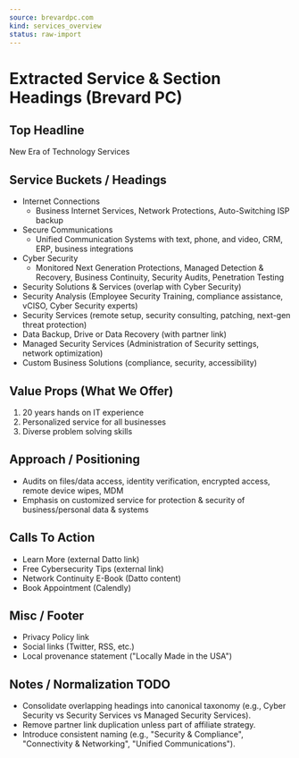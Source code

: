 ```yaml
---
source: brevardpc.com
kind: services_overview
status: raw-import
---
```

# Extracted Service & Section Headings (Brevard PC)

## Top Headline
New Era of Technology Services

## Service Buckets / Headings
- Internet Connections
  - Business Internet Services, Network Protections, Auto-Switching ISP backup
- Secure Communications
  - Unified Communication Systems with text, phone, and video, CRM, ERP, business integrations
- Cyber Security
  - Monitored Next Generation Protections, Managed Detection & Recovery, Business Continuity, Security Audits, Penetration Testing
- Security Solutions & Services (overlap with Cyber Security)
- Security Analysis (Employee Security Training, compliance assistance, vCISO, Cyber Security experts)
- Security Services (remote setup, security consulting, patching, next-gen threat protection)
- Data Backup, Drive or Data Recovery (with partner link)
- Managed Security Services (Administration of Security settings, network optimization)
- Custom Business Solutions (compliance, security, accessibility)

## Value Props (What We Offer)
1. 20 years hands on IT experience
2. Personalized service for all businesses
3. Diverse problem solving skills

## Approach / Positioning
- Audits on files/data access, identity verification, encrypted access, remote device wipes, MDM
- Emphasis on customized service for protection & security of business/personal data & systems

## Calls To Action
- Learn More (external Datto link)
- Free Cybersecurity Tips (external link)
- Network Continuity E-Book (Datto content)
- Book Appointment (Calendly)

## Misc / Footer
- Privacy Policy link
- Social links (Twitter, RSS, etc.)
- Local provenance statement ("Locally Made in the USA")

## Notes / Normalization TODO
- Consolidate overlapping headings into canonical taxonomy (e.g., Cyber Security vs Security Services vs Managed Security Services).
- Remove partner link duplication unless part of affiliate strategy.
- Introduce consistent naming (e.g., "Security & Compliance", "Connectivity & Networking", "Unified Communications").
